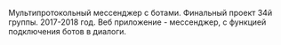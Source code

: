 Мультипротокольный мессенджер с ботами. Финальный проект 34й группы. 2017-2018 год.
Веб приложение - мессенджер, с функцией подключения ботов в диалоги. 
